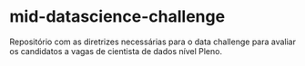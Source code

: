 # mid-datascience-challenge
Repositório com as diretrizes necessárias para o data challenge para avaliar os candidatos a vagas de cientista de dados nível Pleno.
